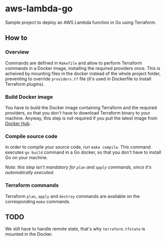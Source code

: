 # aws-lambda-go

Sample project to deploy an AWS Lambda function in Go using Terraform.

## How to

### Overview 

Commands are defined in `Makefile` and allow to perform Terraform commands in a Docker image, installing the required providers once. This is acheived by mounting files in the docker instead of the whole project folder, preventing to override `providers.tf` file (it's used in Dockerfile to install Terraform plugins).

### Build Docker image

You have to build the Docker image containing Terraform and the required providers, so that you don't have to download Terraform binary to your machine.
Anyway, this step is not required if you pull the latest image from [Docker Hub](https://hub.docker.com/repository/docker/esenac/terraform-aws).


### Compile source code

In order to compile your source code, run `make compile`. This command executes `go build` command in a Go docker, so that you don't have to install Go on your machine.

_Note: this step isn't mandatory for `plan` and `apply` commands, since it's automatically executed._

### Terraform commands

Terraform `plan`, `apply` and `destroy` commands are available on the corresponding `make` commands. 

## TODO

We still have to handle remote state, that's why `terraform.tfstate` is mounted in the Docker.